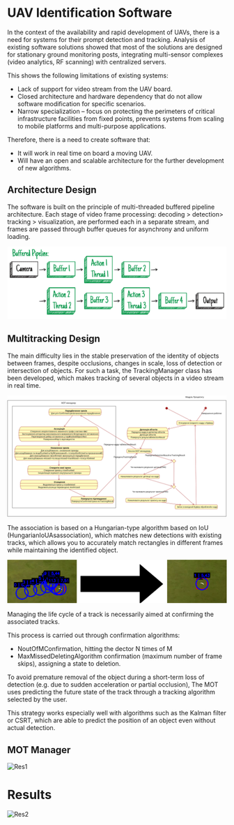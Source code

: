 # UAV Identification Software
In the context of the availability and rapid development of UAVs, 
there is a need for systems for their prompt detection and tracking. 
Analysis of existing software solutions showed that most of the solutions are designed for stationary ground monitoring posts, 
integrating multi-sensor complexes (video analytics, RF scanning) with centralized servers. 

This shows the following limitations of existing systems: 
- Lack of support for video stream from the UAV board.
- Closed architecture and hardware dependency that do not allow software modification for specific scenarios. 
- Narrow specialization – focus on protecting the perimeters of critical infrastructure facilities from fixed points, prevents systems
from scaling to mobile platforms and multi-purpose applications. 

Therefore, there is a need to create software that: 
- It will work in real time on board a moving UAV. 
- Will have an open and scalable architecture for the further development of new algorithms.


## Architecture Design 
The software is built on the principle of multi-threaded buffered pipeline architecture. 
Each stage of video frame processing: decoding > detection> tracking > visualization, are performed each in a separate stream, 
and frames are passed through buffer queues for asynchrony and uniform loading.

![state Diagram MOT](/PhotoReadme/Architecture.png)

## Multitracking Design 
The main difficulty lies in the stable preservation of the identity of objects between frames, despite occlusions, 
changes in scale, loss of detection or intersection of objects. For such a task, the TrackingManager 
class has been developed, which makes tracking of several objects in a video stream in real time.

![state Diagram MOT](/PhotoReadme/stateDiagramMOT.svg)

The association is based on a Hungarian-type algorithm based on IoU (HungarianIoUAsassociation), 
which matches new detections with existing tracks, which allows you to accurately match rectangles in different frames while maintaining the identified object.

![MOT](/PhotoReadme/MotManager.png)

Managing the life cycle of a track is necessarily aimed at confirming the associated tracks. 

This process is carried out through confirmation algorithms: 

- NoutOfMConfirmation, hitting the dector N times of M 
- MaxMissedDeletingAlgorithm confirmation (maximum number of frame skips), assigning a state to deletion.

To avoid premature removal of the object during a short-term loss of detection (e.g. due to sudden acceleration or partial occlusion), 
The MOT uses predicting the future state of the track through a tracking algorithm selected by the user. 

This strategy works especially well with algorithms such as the Kalman filter or CSRT, which are able to predict the position of an object even without actual detection.

## MOT Manager

![Res1](/PhotoReadme/rec1.gif)


# Results
![Res2](/PhotoReadme/rec2.gif)


